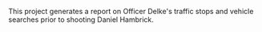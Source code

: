 This project generates a report on Officer Delke's traffic stops and vehicle searches prior to shooting Daniel Hambrick. 
